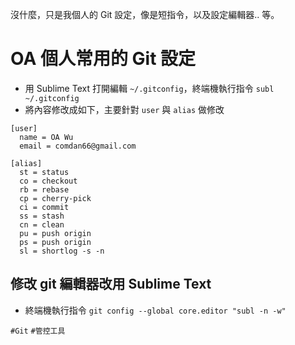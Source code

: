 沒什麼，只是我個人的 Git 設定，像是短指令，以及設定編輯器.. 等。

# OA 個人常用的 Git 設定
* 用 Sublime Text 打開編輯 `~/.gitconfig`，終端機執行指令 `subl ~/.gitconfig`
* 將內容修改成如下，主要針對 `user` 與 `alias` 做修改

```
[user]
  name = OA Wu
  email = comdan66@gmail.com

[alias]
  st = status
  co = checkout
  rb = rebase
  cp = cherry-pick
  ci = commit
  ss = stash
  cn = clean
  pu = push origin
  ps = push origin
  sl = shortlog -s -n
```

## 修改 git 編輯器改用 Sublime Text
* 終端機執行指令 `git config --global core.editor "subl -n -w"`

`#Git` `#管控工具`